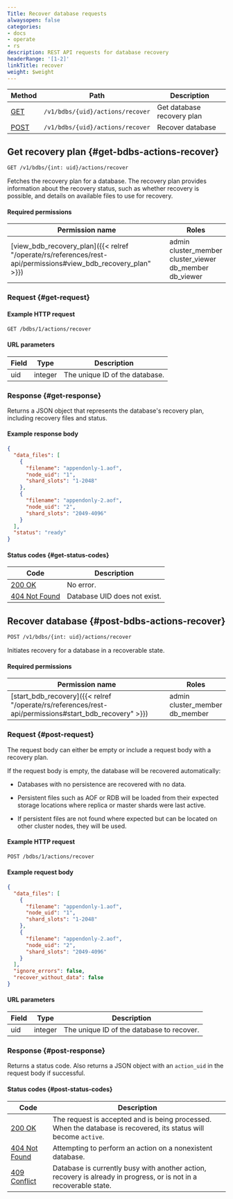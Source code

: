 ```yaml
---
Title: Recover database requests
alwaysopen: false
categories:
- docs
- operate
- rs
description: REST API requests for database recovery
headerRange: '[1-2]'
linkTitle: recover
weight: $weight
---
```


| Method | Path | Description |
|--------|------|-------------|
| [GET](#get-bdbs-actions-recover) | `/v1/bdbs/{uid}/actions/recover` | Get database recovery plan  |
| [POST](#post-bdbs-actions-recover) | `/v1/bdbs/{uid}/actions/recover` | Recover database  |

## Get recovery plan {#get-bdbs-actions-recover}

```sh
GET /v1/bdbs/{int: uid}/actions/recover
```

Fetches the recovery plan for a database. The recovery plan provides information about the recovery status, such as whether recovery is possible, and details on available files to use for recovery.

#### Required permissions

| Permission name | Roles |
|-----------------|-------|
| [view_bdb_recovery_plan]({{< relref "/operate/rs/references/rest-api/permissions#view_bdb_recovery_plan" >}}) | admin<br />cluster_member<br />cluster_viewer<br />db_member<br />db_viewer |

### Request {#get-request}

#### Example HTTP request

```sh
GET /bdbs/1/actions/recover
```

#### URL parameters

| Field | Type | Description |
|-------|------|-------------|
| uid | integer | The unique ID of the database. |

### Response {#get-response}

Returns a JSON object that represents the database's recovery plan, including recovery files and status.

#### Example response body

```json
{
  "data_files": [
    {
      "filename": "appendonly-1.aof",
      "node_uid": "1",
      "shard_slots": "1-2048"
    },
    {
      "filename": "appendonly-2.aof",
      "node_uid": "2",
      "shard_slots": "2049-4096"
    }
  ],
  "status": "ready"
}
```

#### Status codes {#get-status-codes}

| Code | Description |
|------|-------------|
| [200 OK](http://www.w3.org/Protocols/rfc2616/rfc2616-sec10.html#sec10.2.1) | No error. |
| [404 Not Found](http://www.w3.org/Protocols/rfc2616/rfc2616-sec10.html#sec10.4.5) | Database UID does not exist. |

## Recover database {#post-bdbs-actions-recover}

```sh
POST /v1/bdbs/{int: uid}/actions/recover
```

Initiates recovery for a database in a recoverable state.

#### Required permissions

| Permission name | Roles |
|-----------------|-------|
| [start_bdb_recovery]({{< relref "/operate/rs/references/rest-api/permissions#start_bdb_recovery" >}}) | admin<br />cluster_member<br />db_member |

### Request {#post-request}

The request body can either be empty or include a request body with a recovery plan.

If the request body is empty, the database will be recovered automatically:

- Databases with no persistence are recovered with no data.

- Persistent files such as AOF or RDB will be loaded from their expected storage locations where replica or master shards were last active.

- If persistent files are not found where expected but can be located on other cluster nodes, they will be used.

#### Example HTTP request

```sh
POST /bdbs/1/actions/recover
```

#### Example request body

```json
{
  "data_files": [
    {
      "filename": "appendonly-1.aof",
      "node_uid": "1",
      "shard_slots": "1-2048"
    },
    {
      "filename": "appendonly-2.aof",
      "node_uid": "2",
      "shard_slots": "2049-4096"
    }
  ],
  "ignore_errors": false,
  "recover_without_data": false
}
```

#### URL parameters

| Field | Type | Description |
|-------|------|-------------|
| uid | integer | The unique ID of the database to recover. |

### Response {#post-response}

Returns a status code. Also returns a JSON object with an `action_uid` in the request body if successful.

#### Status codes {#post-status-codes}

| Code | Description |
|------|-------------|
| [200 OK](https://www.rfc-editor.org/rfc/rfc9110.html#name-200-ok) | The request is accepted and is being processed. When the database is recovered, its status will become `active`. |
| [404 Not Found](https://www.rfc-editor.org/rfc/rfc9110.html#name-404-not-found) | Attempting to perform an action on a nonexistent database. |
| [409 Conflict](https://www.rfc-editor.org/rfc/rfc9110.html#name-409-conflict) | Database is currently busy with another action, recovery is already in progress, or is not in a recoverable state. |
